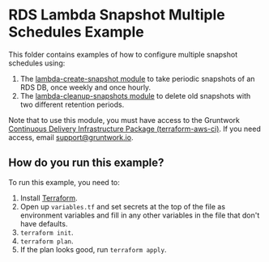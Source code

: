 # RDS Lambda Snapshot Multiple Schedules Example

This folder contains examples of how to configure multiple snapshot schedules using:
 
1. The [lambda-create-snapshot module](/modules/lambda-create-snapshot) to take periodic snapshots of an RDS DB, once weekly and once hourly.
1. The [lambda-cleanup-snapshots module](/modules/lambda-cleanup-snapshots) to delete old snapshots with two different retention periods.

Note that to use this module, you must have access to the Gruntwork [Continuous Delivery Infrastructure Package 
(terraform-aws-ci)](https://github.com/gruntwork-io/terraform-aws-ci). If you need access, email support@gruntwork.io.




## How do you run this example?

To run this example, you need to:

1. Install [Terraform](https://www.terraform.io/).
1. Open up `variables.tf` and set secrets at the top of the file as environment variables and fill in any other variables in
   the file that don't have defaults.
1. `terraform init`.
1. `terraform plan`.
1. If the plan looks good, run `terraform apply`.

